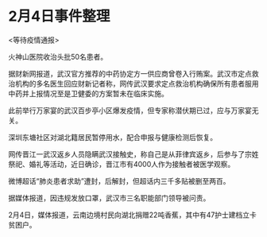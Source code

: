 # 2月4日事件整理

<等待疫情通报>

火神山医院收治头批50名患者。

据财新网报道，武汉官方推荐的中药协定方一供应商曾卷入行贿案。武汉市定点救治机构的多名医生回应财新记者称，网传武汉要求定点救治机构确保所有患者服用中药并上报情况至是卫健委的方案暂未在临床实施。

此前举行万家宴的武汉百步亭小区爆发疫情，但专家称潜伏期已过，应与万家宴无关。

深圳东塘社区对湖北籍居民暂停用水，配合申报与健康检测后恢复。

网传晋江一武汉返乡人员隐瞒武汉接触史，称自己是从菲律宾返乡，后参与了宗姓祭祀、婚礼等活动，近日确诊，晋江市有4000人作为接触者被医学观察。

微博超话“肺炎患者求助”遭封，后解封，但超话内三千多贴被删至两百。

据媒体报道，因违规发放口罩，武汉市三名职能部门领导被问责。

2月4日，媒体报道，云南边境村民向湖北捐赠22吨香蕉，其中有47护士建档立卡贫困户。

